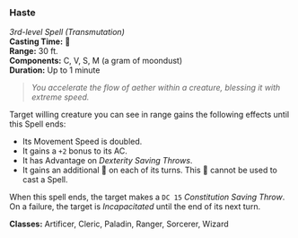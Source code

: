 ### Haste
*3rd-level Spell (Transmutation)*  
**Casting Time:** 🔷  
**Range:** 30 ft.  
**Components:** C, V, S, M (a gram of moondust)  
**Duration:** Up to 1 minute  

> *You accelerate the flow of aether within a creature, blessing it with extreme speed.*

Target willing creature you can see in range gains the following effects until this Spell ends:
* Its Movement Speed is doubled.
* It gains a `+2` bonus to its AC.
* It has Advantage on *Dexterity Saving Throws*.
* It gains an additional 🔷 on each of its turns. This 🔷 cannot be used to cast a Spell.

When this spell ends, the target makes a `DC 15` *Constitution Saving Throw*. On a failure, the target is *Incapacitated* until the end of its next turn.

**Classes:** Artificer, Cleric, Paladin, Ranger, Sorcerer, Wizard
